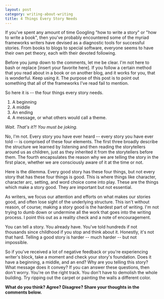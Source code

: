 ```yaml
---
layout: post
category: writing-about-writing
title: 4 Things Every Story Needs
---
```


If you've spent any amount of time Googling "how to write a story" or "how to write a book", then you've probably encountered some of the myriad frameworks writers have devised as a diagnostic tools for successful stories. From books to blogs to special software, everyone seems to have their own pet theory, each with their devoted following.

Before you jump down to the comments, let me be clear. I'm not here to bash or replace [insert your favorite here]. If you follow a certain method that you read about in a book or on another blog, and it works for you, that is wonderful. Keep using it. The purpose of this post is to point out something that all of the frameworks I've read fail to mention.

<!--excerpt-->

So here it is -- the four things every story needs.

1. A beginning
2. A middle
3. An ending
4. A message, or what others would call a theme.

*Wait. That's it?! You must be joking.*

No, I'm not. Every story you have ever heard -- every story you have ever told -- is comprised of these four elements. The first three broadly describe the structure we learned by listening and then reading the storytellers around us as children, just as they inherited it from the storytellers before them. The fourth encapsulates the reason why we are telling the story in the first place, whether we are consciously aware of it at the time or not.

Here is the dilemma. Every good story has these four things, but not every story that has these four things is good. This is where things like character, character arc, setting, and word choice come into play. These are the things which make a story good. They are important but not essential.

As writers, we focus our attention and efforts on what makes our stories good, and often lose sight of the underlying structure. This isn't without reason, of course; making a story good is the hardest part of writing. I'm not trying to dumb down or undermine all the work that goes into the writing process. I point this out as a reality check and a note of encouragement.

You can tell a story. You already have. You've told hundreds if not thousands since childhood if you stop and think about it. Honestly, it's not that hard. Telling a good story is harder -- much harder -- but not impossible.

So if you've received a lot of negative feedback or you're experiencing writer's block, take a moment and check your story's foundation. Does it have a beginning, a middle, and an end? Why are you telling this story? What message does it convey? If you can answer these questions, then don't worry. You're on the right track. You don't have to demolish the whole building. Try ripping out the carpet or painting the walls a different color.

**What do you think? Agree? Disagree? Share your thoughts in the comments below.**
